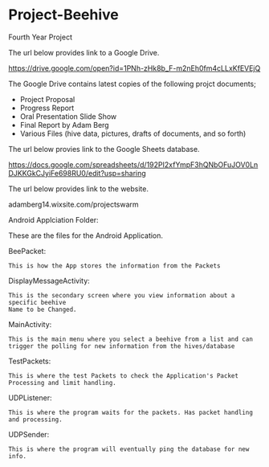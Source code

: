 # Project-Beehive
Fourth Year Project


The url below provides link to a Google Drive. 

https://drive.google.com/open?id=1PNh-zHk8b_F-m2nEh0fm4cLLxKfEVEjQ

The Google Drive contains latest copies of the following projct documents;
+ Project Proposal
+ Progress Report
+ Oral Presentation Slide Show
+ Final Report by Adam Berg
+ Various Files (hive data, pictures, drafts of documents, and so forth)

The url below provies link to the Google Sheets database.

https://docs.google.com/spreadsheets/d/192PI2xfYmpF3hQNbOFuJOV0LnDJKKGkCJyiFe698RU0/edit?usp=sharing

The url below provides link to the website.

adamberg14.wixsite.com/projectswarm 



Android Applciation Folder:

  These are the files for the Android Application.
  
  BeePacket:
  
    This is how the App stores the information from the Packets
    
  DisplayMessageActivity:
  
    This is the secondary screen where you view information about a specific beehive
    Name to be Changed.
    
  MainActivity:
  
    This is the main menu where you select a beehive from a list and can trigger the polling for new information from the hives/database
  
  TestPackets:
  
    This is where the test Packets to check the Application's Packet Processing and limit handling.
    
  UDPListener:
  
    This is where the program waits for the packets. Has packet handling and processing.
    
  UDPSender:
  
    This is where the program will eventually ping the database for new info.
